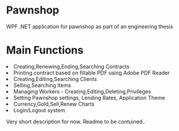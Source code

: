 # Pawnshop
WPF .NET application for pawnshop as part of an engineering thesis

# Main Functions
<li>Creating,Renewing,Ending,Searching Contracts</li>
<li>Printing contract based on fillable PDF using Adobe PDF Reader</li>
<li>Creating,Editing,Searching Clients</li>
<li>Selling,Searching Items</li>
<li>Managing Workers - Creating,Editing,Deleting,Privileges</li>
<li>Setting Pawnshop settings, Lending Rates, Application Theme</li>
<li>Currency,Gold,Sell,Renew Charts</li>
<li>Login/Logout system</li>

Very short description for now.
Readme to be contuined..






